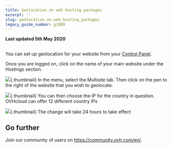 ```yaml
---
title: Geolocation on web hosting packages
excerpt: ''
slug: geolocation_on_web_hosting_packages
legacy_guide_number: g1880
---
```


**Last updated 5th May 2020**

## 
You can set up geolocation for your website from your [Control Panel](https://www.ovh.com/auth/?action=gotomanager).

Once you are logged on, click on the name of your main website under the Hostings section.

![](images/img_2792.jpg){.thumbnail}
In the menu, select the Multisite tab.
Then click on the pen to the right of the website that you wish to geolocate.

![](images/img_2793.jpg){.thumbnail}
You can then choose the IP for the country in question. 
OVHcloud can offer 12 different country IPs

![](images/img_2794.jpg){.thumbnail}
The change will take 24 hours to take effect

## Go further

Join our community of users on <https://community.ovh.com/en/>.
